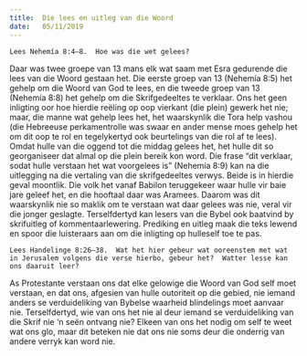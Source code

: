 ```yaml
---
title:  Die lees en uitleg van die Woord
date:   05/11/2019
---
```


`Lees Nehemía 8:4–8.  Hoe was die wet gelees?` 

Daar was twee groepe van 13 mans elk wat saam met Esra gedurende die lees van die Woord gestaan het.  Die eerste groep van 13 (Nehemía 8:5) het gehelp om die Woord van God te lees, en die tweede groep van 13 (Nehemía 8:8) het gehelp om die Skrifgedeeltes te verklaar.  Ons het geen inligting oor hoe hierdie reëling op oop vierkant (die plein) gewerk het nie;  maar, die manne wat gehelp lees het, het waarskynlik die Tora help vashou (die Hebreeuse perkamentrolle was swaar en ander mense moes gehelp het om dit oop te rol en tegelykertyd ook beurtelings van die rol af te lees).  Omdat hulle van die oggend tot die middag gelees het, het hulle dit so georganiseer dat almal op die plein bereik kon word. Die frase “dit verklaar, sodat hulle verstaan het wat voorgelees is” (Nehemía 8:9) kan  na die uitlegging  na die vertaling van die skrifgedeeltes verwys.  Beide is in hierdie geval moontlik.  Die volk het vanaf Babilon teruggekeer waar hulle vir baie jare geleef het, en die hooftaal daar was Aramees. Daarom was dit waarskynlik nie so maklik om te verstaan wat daar gelees was nie, veral vir die jonger geslagte. Terselfdertyd kan lesers van die Bybel ook baatvind by skrifuitleg of kommentaarlewering.  Prediking en uitleg maak die teks lewend en spoor die luisteraars aan om die inligting op hulleself toe te pas. 

`Lees Handelinge 8:26–38.  Wat het hier gebeur wat ooreenstem met wat in Jerusalem volgens die verse hierbo, gebeur het?  Watter lesse kan ons daaruit leer?` 

As Protestante verstaan ons dat elke gelowige die Woord van God self moet verstaan, en dat ons, afgesien van hulle outoriteit op die gebied, nie iemand anders se verduideliking van Bybelse waarheid blindelings moet aanvaar nie. Terselfdertyd, wie van ons het nie al deur iemand se verduideliking van die Skrif nie ‘n seën ontvang nie?  Elkeen van ons het nodig om self te weet wat ons glo, maar dit beteken nie dat ons nie soms deur die onderrig van andere verryk kan word nie.